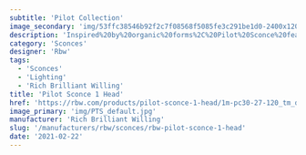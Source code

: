 ```yaml
---
subtitle: 'Pilot Collection'
image_secondary: 'img/53ffc38546b92f2c7f08568f5085fe3c291be1d0-2400x1200.png'
description: 'Inspired%20by%20organic%20forms%2C%20Pilot%20Sconce%20features%20a%20rounded%2C%20shell-like%20shade.%20Available%20in%20a%20range%20of%20colors%2C%20lengths%2C%20and%20finishes.%20Lots%20of%20versatility%20to%20create%20different%20archetypes%20of%20wall%20fixtures%2C%20long%20vertical%20double%20arrangement%20or%20single%20stem.%A0%A0%A0'
category: 'Sconces'
designer: 'Rbw'
tags:
  - 'Sconces'
  - 'Lighting'
  - 'Rich Brilliant Willing'
title: 'Pilot Sconce 1 Head'
href: 'https://rbw.com/products/pilot-sconce-1-head/1m-pc30-27-120_tm_dex'
image_primary: 'img/PTS_default.jpg'
manufacturer: 'Rich Brilliant Willing'
slug: '/manufacturers/rbw/sconces/rbw-pilot-sconce-1-head'
date: '2021-02-22'
---
```


